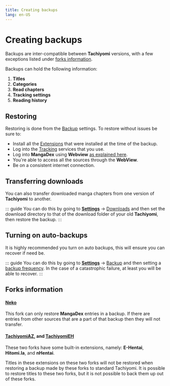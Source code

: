 ```yaml
---
title: Creating backups
lang: en-US
---
```


# Creating backups

Backups are inter-compatible between **Tachiyomi** versions, with a few exceptions listed under [forks information](#forks-information).

Backups can hold the following information:
1. **Titles**
1. **Categories**
1. **Read chapters**
1. **Tracking settings**
1. **Reading history**

## Restoring

Restoring is done from the [<MaterialIcon icon-name="cloud_upload"/> Backup](/help/guides/backup) settings. To restore without issues be sure to:

* Install all the [<MaterialIcon icon-name="extension"/> Extensions](/help/guides/extensions) that were installed at the time of the backup.
* Log into the [<MaterialIcon icon-name="autorenew"/> Tracking](/help/guides/tracking) services that you use.
* Log into **MangaDex** using **Webview** [as explained here](/help/faq/extensions/#no-results-when-searching).
* You're able to access all the sources through the **WebView**.
* Be on a consistent internet connection.

## Transferring downloads

You can also transfer downloaded manga chapters from one version of **Tachiyomi** to another.

::: guide
You can do this by going to **[<MaterialIcon icon-name="settings"/> Settings](/help/guides/settings)** → [<MaterialIcon icon-name="get_app"/> Downloads](/help/guides/downloads) and then set the download directory to that of the download folder of your old **Tachiyomi**, then restore the backup.
:::

## Turning on auto-backups

It is highly recommended you turn on auto backups, this will ensure you can recover if need be.

::: guide
You can do this by going to **[<MaterialIcon icon-name="settings"/> Settings](/help/guides/settings)** → [<MaterialIcon icon-name="cloud_upload"/> Backup](/help/guides/backup) and then setting a [backup frequency](/help/guides/backup/#backup-frequency). In the case of a catastrophic failure, at least you will be able to recover.
:::

## Forks information

#### [Neko](/forks/Neko)

This fork can only restore **MangaDex** entries in a backup. If there are entries from other sources that are a part of that backup then they will not transfer.

#### [TachiyomiAZ](/forks/TachiyomiAZ), and [TachiyomiEH](/forks/TachiyomiEH)

These two forks have some built-in extensions, namely: **E-Hentai**, **Hitomi.la**, and **nHentai**.

Titles in these extensions on these two forks will not be restored when restoring a backup made by these forks to standard Tachiyomi. It is possible to restore titles to these two forks, but it is not possible to back them up out of these forks.
